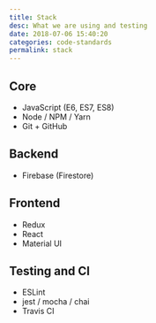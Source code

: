 ```yaml
---
title: Stack
desc: What we are using and testing
date: 2018-07-06 15:40:20
categories: code-standards
permalink: stack
---
```


## Core

* JavaScript (E6, ES7, ES8)
* Node / NPM / Yarn
* Git + GitHub

## Backend

* Firebase (Firestore)

## Frontend

* Redux
* React
* Material UI

## Testing and CI

* ESLint
* jest / mocha / chai
* Travis CI